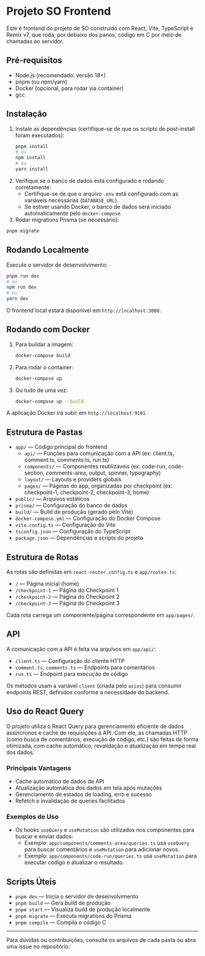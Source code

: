 # Projeto SO Frontend

Este é frontend do projeto de SO construído com React, Vite, TypeScript e Remix v7, que roda, por debaixo dos panos, código em C por meio de chamadas ao servidor.

## Pré-requisitos
- Node.js (recomendado: versão 18+)
- pnpm (ou npm/yarn)
- Docker (opcional, para rodar via container)
- gcc

## Instalação
1. Instale as dependências (certifique-se de que os scripts de post-install foram executados):
   ```bash
   pnpm install
   # ou
   npm install
   # ou
   yarn install
   ```
2. Verifique se o banco de dados está configurado e rodando corretamente:
   - Certifique-se de que o arquivo `.env` está configurado com as variáveis necessárias (`DATABASE_URL`).
   - Se estiver usando Docker, o banco de dados será iniciado automaticamente pelo `docker-compose`.
3. Rodar migrations Prisma (se necessário):
  ```bash
  pnpm migrate
  ```

## Rodando Localmente
Execute o servidor de desenvolvimento:
```bash
pnpm run dev
# ou
npm run dev
# ou
yarn dev
```
O frontend local estará disponível em `http://localhost:3000`.

## Rodando com Docker
1. Para buildar a imagem:
   ```bash
   docker-compose build
   ```
2. Para rodar o container:
   ```bash
   docker-compose up
   ```
3. Ou tudo de uma vez:
   ```bash
   docker-compose up --build
   ```

A aplicação Docker irá subir em `http://localhost:9191`

## Estrutura de Pastas
- `app/` — Código principal do frontend
  - `api/` — Funções para comunicação com a API (ex: client.ts, comment.ts, comments.ts, run.ts)
  - `components/` — Componentes reutilizáveis (ex: code-run, code-section, comments-area, output, spinner, typography)
  - `layout/` — Layouts e providers globais
  - `pages/` — Páginas do app, organizadas por checkpoint (ex: checkpoint-1, checkpoint-2, checkpoint-3, home)
- `public/` — Arquivos estáticos
- `prisma/` — Configuração do banco de dados
- `build/` — Build de produção (gerado pelo Vite)
- `docker-compose.yml` — Configuração do Docker Compose
- `vite.config.ts` — Configuração do Vite
- `tsconfig.json` — Configuração do TypeScript
- `package.json` — Dependências e scripts do projeto

## Estrutura de Rotas
As rotas são definidas em `react-router.config.ts` e `app/routes.ts`:
- `/` — Página inicial (home)
- `/checkpoint-1` — Página do Checkpoint 1
- `/checkpoint-2` — Página do Checkpoint 2
- `/checkpoint-3` — Página do Checkpoint 3

Cada rota carrega um componente/página correspondente em `app/pages/`.

## API
A comunicação com a API é feita via arquivos em `app/api/`:
- `client.ts` — Configuração do cliente HTTP
- `comment.ts`, `comments.ts` — Endpoints para comentários
- `run.ts` — Endpoint para execução de código

Os métodos usam a variável `client` (criada pelo `axios`) para consumir endpoints REST, definidos conforme a necessidade do backend.

## Uso do React Query
O projeto utiliza o React Query para gerenciamento eficiente de dados assíncronos e cache de requisições à API. Com ele, as chamadas HTTP (como busca de comentários, execução de código, etc.) são feitas de forma otimizada, com cache automático, revalidação e atualização em tempo real dos dados.

### Principais Vantagens
- Cache automático de dados de API
- Atualização automática dos dados em tela após mutações
- Gerenciamento de estados de loading, erro e sucesso
- Refetch e invalidação de queries facilitados

### Exemplos de Uso
- Os hooks `useQuery` e `useMutation` são utilizados nos componentes para buscar e enviar dados:
  - Exemplo: `app/components/comments-area/queries.ts` usa `useQuery` para buscar comentários e `useMutation` para adicionar novos.
  - Exemplo: `app/components/code-run/queries.ts` usa `useMutation` para executar código e atualizar o resultado.

## Scripts Úteis
- `pnpm dev` — Inicia o servidor de desenvolvimento
- `pnpm build` — Gera build de produção
- `pnpm start` — Visualiza build de produção localmente
- `pnpm migrate` — Executa migrations do Prisma
- `pnpm compile` — Compila o código C

---

Para dúvidas ou contribuições, consulte os arquivos de cada pasta ou abra uma issue no repositório.
